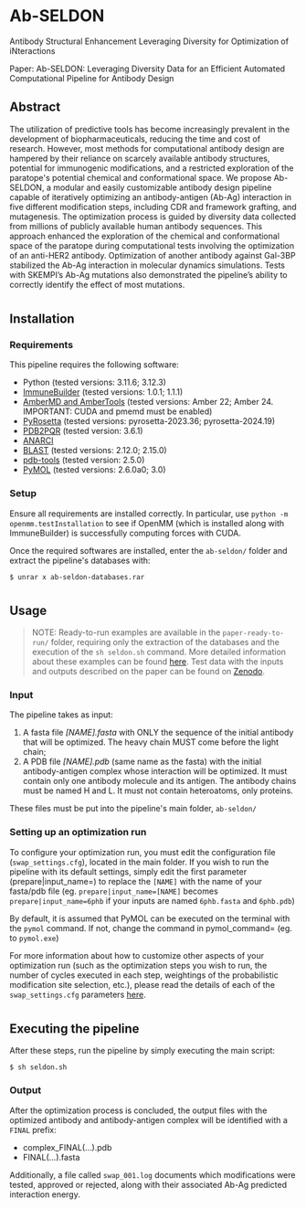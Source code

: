 # Ab-SELDON
Antibody Structural Enhancement Leveraging Diversity for Optimization of iNteractions

Paper: Ab-SELDON: Leveraging Diversity Data for an Efficient Automated Computational Pipeline for Antibody Design

## Abstract
The utilization of predictive tools has become increasingly prevalent in the development of biopharmaceuticals, reducing the time and cost of research. However, most methods for computational antibody design are hampered by their reliance on scarcely available antibody structures, potential for immunogenic modifications, and a restricted exploration of the paratope's potential chemical and conformational space. We propose Ab-SELDON, a modular and easily customizable antibody design pipeline capable of iteratively optimizing an antibody-antigen (Ab-Ag) interaction in five different modification steps, including CDR and framework grafting, and mutagenesis. The optimization process is guided by diversity data collected from millions of publicly available human antibody sequences. This approach enhanced the exploration of the chemical and conformational space of the paratope during computational tests involving the optimization of an anti-HER2 antibody. Optimization of another antibody against Gal-3BP stabilized the Ab-Ag interaction in molecular dynamics simulations. Tests with SKEMPI’s Ab-Ag mutations also demonstrated the pipeline’s ability to correctly identify the effect of most mutations.

#
## Installation

### Requirements

This pipeline requires the following software:
- Python (tested versions: 3.11.6; 3.12.3)
-	[ImmuneBuilder](https://github.com/oxpig/ImmuneBuilder) (tested versions: 1.0.1; 1.1.1)
-	[AmberMD and AmberTools](https://ambermd.org/GetAmber.php) (tested versions: Amber 22; Amber 24. IMPORTANT: CUDA and pmemd must be enabled)
-	[PyRosetta](https://www.pyrosetta.org/downloads#h.6vttn15ac69d) (tested versions: pyrosetta-2023.36; pyrosetta-2024.19)
-	[PDB2PQR](https://pdb2pqr.readthedocs.io/en/latest/getting.html#python-package-installer-pip) (tested version: 3.6.1)
-	[ANARCI](https://github.com/oxpig/ANARCI) 
-	[BLAST](https://www.ncbi.nlm.nih.gov/books/NBK52640/) (tested versions: 2.12.0; 2.15.0)
-	[pdb-tools](https://github.com/haddocking/pdb-tools) (tested version: 2.5.0)
-	[PyMOL](https://github.com/schrodinger/pymol-open-source) (tested versions: 2.6.0a0; 3.0)

### Setup

Ensure all requirements are installed correctly. In particular, use `python -m openmm.testInstallation` to see if OpenMM (which is installed along with ImmuneBuilder) is successfully computing forces with CUDA.

Once the required softwares are installed, enter the `ab-seldon/` folder and extract the pipeline's databases with:

` $ unrar x ab-seldon-databases.rar `

#
## Usage
> NOTE: Ready-to-run examples are available in the `paper-ready-to-run/` folder, requiring only the extraction of the databases and the execution of the `sh seldon.sh` command. More detailed information about these examples can be found [here](https://github.com/SFBBGroup/Ab-SELDON/blob/main/paper-ready-to-run/README.md). Test data with the inputs and outputs described on the paper can be found on [Zenodo](https://zenodo.org/records/15066730).

### Input
The pipeline takes as input:
1) A fasta file *[NAME].fasta* with ONLY the sequence of the initial antibody that will be optimized. The heavy chain MUST come before the light chain;
2) A PDB file *[NAME].pdb* (same name as the fasta) with the initial antibody-antigen complex whose interaction will be optimized. It must contain only one antibody molecule and its antigen. The antibody chains must be named H and L. It must not contain heteroatoms, only proteins.

These files must be put into the pipeline's main folder, `ab-seldon/`

### Setting up an optimization run
To configure your optimization run, you must edit the configuration file (`swap_settings.cfg`), located in the main folder. If you wish to run the pipeline with its default settings, simply edit the first parameter (prepare|input_name=) to replace the `[NAME]` with the name of your fasta/pdb file (eg. `prepare|input_name=[NAME]` becomes `prepare|input_name=6phb` if your inputs are named `6phb.fasta` and `6phb.pdb`)

By default, it is assumed that PyMOL can be executed on the terminal with the `pymol` command. If not, change the command in pymol_command= (eg. to `pymol.exe`)

For more information about how to customize other aspects of your optimization run (such as the optimization steps you wish to run, the number of cycles executed in each step, weightings of the probabilistic modification site selection, etc.), please read the details of each of the `swap_settings.cfg` parameters [here](https://github.com/SFBBGroup/Ab-SELDON/blob/main/configuration_file_instructions.md).

#
## Executing the pipeline
After these steps, run the pipeline by simply executing the main script:

` $ sh seldon.sh `

### Output
After the optimization process is concluded, the output files with the optimized antibody and antibody-antigen complex will be identified with a `FINAL` prefix:

- complex_FINAL(...).pdb
- FINAL(...).fasta

Additionally, a file called `swap_001.log` documents which modifications were tested, approved or rejected, along with their associated Ab-Ag predicted interaction energy. 
